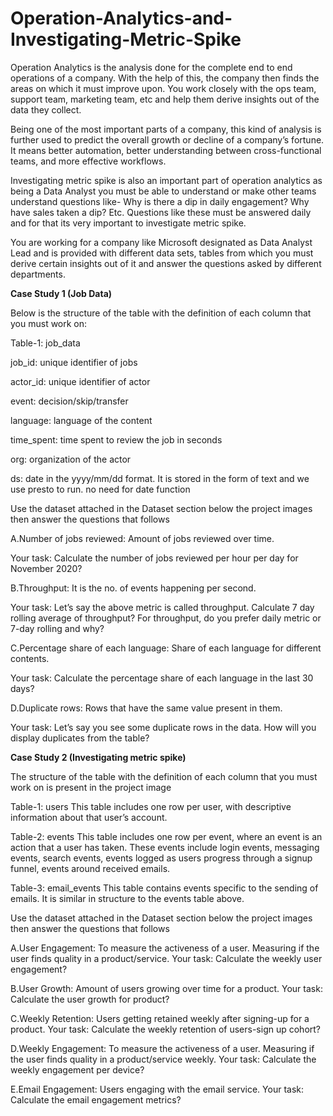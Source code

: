 # Operation-Analytics-and-Investigating-Metric-Spike
Operation Analytics is the analysis done for the complete end to end operations of a company. With the help of this, the company then finds the areas on which it must improve upon. You work closely with the ops team, support team, marketing team, etc and help them derive insights out of the data they collect.

Being one of the most important parts of a company, this kind of analysis is further used to predict the overall growth or decline of a company’s fortune. It means better automation, better understanding between cross-functional teams, and more effective workflows.

Investigating metric spike is also an important part of operation analytics as being a Data Analyst you must be able to understand or make other teams understand questions like- Why is there a dip in daily engagement? Why have sales taken a dip? Etc. Questions like these must be answered daily and for that its very important to investigate metric spike.

You are working for a company like Microsoft designated as Data Analyst Lead and is provided with different data sets, tables from which you must derive certain insights out of it and answer the questions asked by different departments.

**Case Study 1 (Job Data)**

Below is the structure of the table with the definition of each column that you must work on:

Table-1: job_data

job_id: unique identifier of jobs

actor_id: unique identifier of actor

event: decision/skip/transfer

language: language of the content
 
time_spent: time spent to review the job in seconds

org: organization of the actor

ds: date in the yyyy/mm/dd format. It is stored in the form of text and we use presto to run. no need for date function

Use the dataset attached in the Dataset section below the project images then answer the questions that follows

A.Number of jobs reviewed: Amount of jobs reviewed over time.

Your task: Calculate the number of jobs reviewed per hour per day for November 2020?

B.Throughput: It is the no. of events happening per second.

Your task: Let’s say the above metric is called throughput. Calculate 7 day rolling average of throughput? For throughput, do you prefer daily metric or 7-day rolling and why?

C.Percentage share of each language: Share of each language for different contents.

Your task: Calculate the percentage share of each language in the last 30 days?

D.Duplicate rows: Rows that have the same value present in them.

Your task: Let’s say you see some duplicate rows in the data. How will you display duplicates from the table? 

**Case Study 2 (Investigating metric spike)**

The structure of the table with the definition of each column that you must work on is present in the project image

Table-1: users
This table includes one row per user, with descriptive information about that user’s account.

Table-2: events
This table includes one row per event, where an event is an action that a user has taken. These events include login events, messaging events, search events, events logged as users progress through a signup funnel, events around received emails.

Table-3: email_events
This table contains events specific to the sending of emails. It is similar in structure to the events table above.

Use the dataset attached in the Dataset section below the project images then answer the questions that follows

A.User Engagement: To measure the activeness of a user. Measuring if the user finds quality in a product/service.
Your task: Calculate the weekly user engagement?

B.User Growth: Amount of users growing over time for a product.
Your task: Calculate the user growth for product?

C.Weekly Retention: Users getting retained weekly after signing-up for a product.
Your task: Calculate the weekly retention of users-sign up cohort?

D.Weekly Engagement: To measure the activeness of a user. Measuring if the user finds quality in a product/service weekly.
Your task: Calculate the weekly engagement per device?

E.Email Engagement: Users engaging with the email service.
Your task: Calculate the email engagement metrics?

